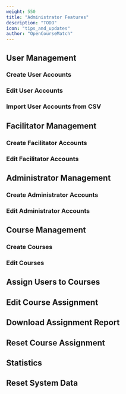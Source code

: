 ```yaml
---
weight: 550
title: "Administrator Features"
description: "TODO"
icon: "tips_and_updates"
author: "OpenCourseMatch"
---
```


## User Management

### Create User Accounts

### Edit User Accounts

### Import User Accounts from CSV

## Facilitator Management

### Create Facilitator Accounts

### Edit Facilitator Accounts

## Administrator Management

### Create Administrator Accounts

### Edit Administrator Accounts

## Course Management

### Create Courses

### Edit Courses

## Assign Users to Courses

## Edit Course Assignment

## Download Assignment Report

## Reset Course Assignment

## Statistics

## Reset System Data
